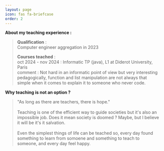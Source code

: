 ```yaml
---
layout: page
icon: fas fa-briefcase
order: 2
---
```


**About my teaching experience :**

> **Qualification** : \
> Computer engineer aggregation in 2023
>
> **Courses teached** :\
> oct 2024 - nov 2024 : Informatic TP (java), L1 at Diderot University, Paris \
> comment : Not hard in an informatic point of view but very interesting pedagogically, function and list manipulation are not always that simple when it comes to explain it to someone who never code.












**Why teaching is not an option ?**

> "As long as there are teachers, there is hope."\
> \
> Teaching is one of the efficient way to guide societies but it's also an impossible job. Does it mean society is doomed ? Maybe, but I believe it will be it's it salvation.\
> \
> Even the simplest things of life can be teached so, every day found something to learn from somoene and something to teach to someone, and every day feel happy.
